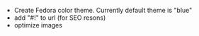 * Create Fedora color theme. Currently default theme is "blue"
* add "#!" to url (for SEO resons)
* optimize images